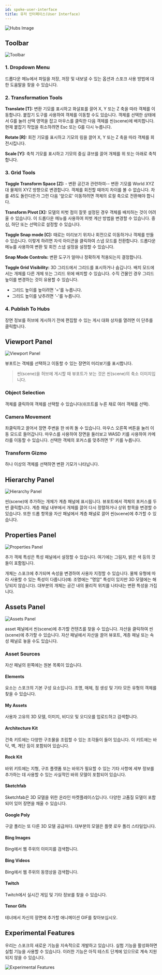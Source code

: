 ```yaml
---
id: spoke-user-interface
title: 유저 인터페이스(User Interface)
---
```


![Hubs Image](../website/static/img/spoke-user-interface.jpeg)

## Toolbar

![Toolbar](../website/static/img/spoke-toolbar.jpeg)

### 1. Dropdown Menu

드롭다운 메뉴에서 파일을 저장, 저장 및 내보낼 수 있는 옵션과 스포크 사용 방법에 대한 도움말을 찾을 수 있습니다.

### 2. Transformation Tools

__Translate [T]:__ 변환 기모를 표시하고 화살표를 끌어 X, Y 또는 Z 축을 따라 객체를 이동합니다. 붙잡기 도구를 사용하여 객체를 이동할 수도 있습니다. 객체를 선택한 상태에서 G를 눌러 선택 영역을 잡고 마우스를 클릭한 다음 객체를 씬(scene)에 배치합니다. 현재 붙잡기 작업을 취소하려면 Esc 또는 G를 다시 누릅니다.

__Rotate [R]:__ 회전 기모를 표시하고 기모의 링을 끌어 X, Y 또는 Z 축을 따라 객체를 회전시킵니다.

__Scale [Y]:__ 축척 기모를 표시하고 기모의 중심 큐브를 끌어 개체를 위 또는 아래로 축척합니다.

### 3. Grid Tools

__Toggle Transform Space [Z]:__ - 변환 공간과 관련하여-- 변환 기모를 World XYZ 대 물체의 XYZ 방향으로 변경합니다. 객체를 회전할 때까지 차이를 볼 수 없습니다.
차를 45도 돌린다든가 그런 다음 '앞으로' 이동하려면 객체의 로컬 축으로 전환해야 합니다.

__Transform Pivot [X]:__ 모델의 피벗 점이 잘못 설정된 경우 객체를 배치하는 것이 어려울 수 있습니다. 이 드롭다운 메뉴를 사용하여 피벗 계산 방법을 변경할 수 있습니다. 중심, 하단 또는 선택으로 설정할 수 있습니다.

__Toggle Snap mode [C]:__ 때로는 미리보기 위치나 회전으로 이동하거나 객체를 만들 수 있습니다. 이렇게 하려면 자석 아이콘을 클릭하여 스냅 모드를 전환합니다. 드롭다운 메뉴를 사용하여 변환 및 회전 스냅 설정을 설정할 수 있습니다. 

__Snap Mode Controls:__ 변환 도구가 얼마나 정확하게 적용되는지 결정합니다.

__Toggle Grid Visibility:__ 3D 그리드에서 그리드를 표시하거나 숨깁니다. 배치 모드에서는 개체를 다른 개체 또는 그리드 위에 배치할 수 있습니다. 수직 건물인 경우 그리드 높이를 변경하는 것이 유용할 수 있습니다.

- 그리드 높이를 높이려면 '='를 누릅니다.
- 그리드 높이를 낮추려면 '-'를 누릅니다.

### 4. Publish To Hubs

장면 정보를 허브에 게시하기 전에 편집할 수 있는 게시 대화 상자를 열려면 이 단추를 클릭합니다.

## Viewport Panel
![Viewport Panel](../website/static/img/spoke-viewport-panel.jpeg)

뷰포트는 객체를 선택하고 이동할 수 있는 장면의 미리보기를 표시합니다.

  > 씬(scene)을 허브에 게시할 때 뷰포트가 보는 것은 씬(scene)의 축소 이미지입니다.

### Object Selection
객체를 클릭하여 객체를 선택할 수 있습니다(쉬프트를 누른 채로 여러 객체를 선택).

### Camera Movement
좌클릭하고 끌어서 장면 주변을 한 바퀴 돌 수 있습니다. 마우스 오른쪽 버튼을 눌러 이동 모드로 들어갑니다. 마우스를 사용하여 장면을 둘러보고 WASD 키를 사용하여 카메라를 이동할 수 있습니다. 선택한 객체의 포커스를 맞추려면 'F' 키를 누릅니다.

### Transform Gizmo
하나 이상의 객체를 선택하면 변환 기모가 나타납니다.

## Hierarchy Panel
![Hierarchy Panel](../website/static/img/spoke-hierarchy-panel.jpeg)

씬(scene)에 추가하는 개체가 계층 패널에 표시됩니다. 뷰포트에서 객체의 포커스를 두 번 클릭합니다. 계층 패널 내부에서 개체를 끌어 다시 정렬하거나 상위 항목을 변경할 수 있습니다. 또한 드롭 항목을 자산 패널에서 계층 패널로 끌어 씬(scene)에 추가할 수 있습니다.

## Properties Panel
![Properties Panel](../website/static/img/spoke-properties-panel.jpeg)

추가 객체 특성은 특성 패널에서 설정할 수 있습니다. 여기에는 그림자, 밝은 색 등의 것들이 포함됩니다.

개체는 스포크에 추가되며 속성을 변경하여 사용자 지정할 수 있습니다. 물체 유형에 따라 사용할 수 있는 특성이 다릅니다(예: 조명에는 "명암" 특성이 있지만 3D 모델에는 해당되지 않습니다). 대부분의 개체는 공간 내의 물리적 위치를 나타내는 변환 특성을 가집니다.

## Assets Panel
![Assets Panel](../website/static/img/spoke-assets-panel.jpeg)

asset 패널에서 씬(scene)에 추가할 컨텐츠를 찾을 수 있습니다. 자산을 클릭하여 씬(scene)에 추가할 수 있습니다. 자산 패널에서 자산을 끌어 뷰포트, 계층 패널 또는 속성 패널로 놓을 수도 있습니다.

### Asset Sources

자산 패널의 왼쪽에는 원본 목록이 있습니다.

#### Elements
요소는 스포크의 기본 구성 요소입니다. 조명, 매체, 점 생성 및 기타 모든 유형의 객체를 찾을 수 있습니다.

#### My Assets
사용자 고유의 3D 모델, 이미지, 비디오 및 오디오를 업로드하고 검색합니다.

#### Architecture Kit
건축 키트에는 다양한 구조물을 조립할 수 있는 조각들이 들어 있습니다. 이 키트에는 바닥, 벽, 계단 등이 포함되어 있습니다.

#### Rock Kit
바위 키트에는 지형, 구조 플랫폼 또는 바위가 필요할 수 있는 기타 사항에 세부 정보를 추가하는 데 사용할 수 있는 사실적인 바위 모델이 포함되어 있습니다.

#### Sketchfab
Sketchfab은 3D 모델을 위한 온라인 마켓플레이스입니다. 다양한 고품질 모델이 포함되어 있어 장면을 채울 수 있습니다.

#### Google Poly
구글 폴리는 또 다른 3D 모델 공급처다. 대부분의 모델은 플랫 로우 폴리 스타일입니다.

#### Bing Images
Bing에서 웹 주위의 이미지를 검색합니다.

#### Bing Videos
Bing에서 웹 주위의 동영상을 검색합니다.

#### Twitch
Twitch에서 실시간 게임 및 기타 정보를 찾을 수 있습니다.

#### Tenor Gifs
테너에서 자신의 장면에 추가할 애니메이션 GIF를 찾아보십시오.

## Experimental Features
우리는 스포크의 새로운 기능을 지속적으로 개발하고 있습니다. 실험 기능을 활성화하면 실험 기능을 사용할 수 있습니다. 이러한 기능은 아직 테스트 단계에 있으므로 계속 지원되지 않을 수 있습니다.

![Experimental Features](../website/static/img/spoke-experimental-features.jpeg)
